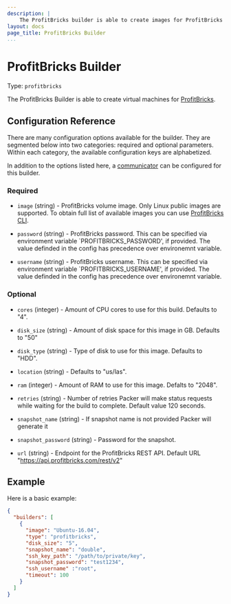 ```yaml
---
description: |
    The ProfitBricks builder is able to create images for ProfitBricks cloud.
layout: docs
page_title: ProfitBricks Builder
...
```


# ProfitBricks Builder

Type: `profitbricks`

The ProfitBricks Builder is able to create virtual machines for [ProfitBricks](https://www.profitbricks.com).

## Configuration Reference

There are many configuration options available for the builder. They are
segmented below into two categories: required and optional parameters. Within
each category, the available configuration keys are alphabetized.

In addition to the options listed here, a
[communicator](/docs/templates/communicator.html) can be configured for this
builder.

### Required

-   `image` (string) - ProfitBricks volume image. Only Linux public images are supported. To obtain full list of available images you can use [ProfitBricks CLI](https://github.com/profitbricks/profitbricks-cli#image). 

-   `password` (string) - ProfitBricks password. This can be specified via environment variable `PROFITBRICKS_PASSWORD', if provided. The value definded in the config has precedence over environemnt variable.

-   `username` (string) - ProfitBricks username. This can be specified via environment variable `PROFITBRICKS_USERNAME', if provided. The value definded in the config has precedence over environemnt variable. 


### Optional

-   `cores` (integer) - Amount of CPU cores to use for this build. Defaults to "4".

-   `disk_size` (string) - Amount of disk space for this image in GB. Defaults to "50"

-   `disk_type` (string) - Type of disk to use for this image. Defaults to "HDD".

-   `location` (string) - Defaults to "us/las".

-   `ram` (integer) - Amount of RAM to use for this image. Defalts to "2048".

-   `retries` (string) - Number of retries Packer will make status requests while waiting for the build to complete. Default value 120 seconds.

-   `snapshot_name` (string) - If snapshot name is not provided Packer will generate it

-   `snapshot_password` (string) - Password for the snapshot.

-   `url` (string) - Endpoint for the ProfitBricks REST API. Default URL "https://api.profitbricks.com/rest/v2"


## Example

Here is a basic example:

```json
{
  "builders": [
    {
      "image": "Ubuntu-16.04",
      "type": "profitbricks",
      "disk_size": "5",
      "snapshot_name": "double",
      "ssh_key_path": "/path/to/private/key",
      "snapshot_password": "test1234",
      "ssh_username" :"root",
      "timeout": 100
    }
  ]
}
```